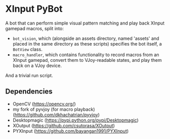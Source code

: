 # XInput PyBot
A bot that can perform simple visual pattern matching and play back XInput gamepad macros, split into:
- `bot_vision`, which (alongside an assets directory, named 'assets' and placed in the same directory as these scripts) specifies the bot itself, a `BotView` class.
- `macro_handler`, which contains functionality to record macros from an XInput gamepad, convert them to VJoy-readable states, and play them back on a VJoy device.

And a trivial run script.

[//]: # (I had expected the "computer vision" part would be the most difficult to get going. Turns out my vision problem was fairly trivial to handle with simple template matching using OpenCV. What ended up being the *huge* pain was [1] getting a virtual gamepad's inputs to be read by an emulator.)

## Dependencies
- OpenCV (https://opencv.org/)
- my fork of pyvjoy (for macro playback) (https://github.com/dkhachatrian/pyvjoy)
- Desktopmagic (https://pypi.python.org/pypi/Desktopmagic)
- XOutput (https://github.com/csutorasa/XOutput)
- PYXInput (https://github.com/bayangan1991/PYXInput)

